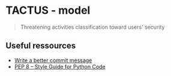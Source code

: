 # TACTUS - model

> Threatening activities classification toward users' security

## Useful ressources

- [Write a better commit message](https://gist.github.com/MarcBresson/dd57a17f2ae60b6cb8688ee64cd7671d)
- [PEP 8 – Style Guide for Python Code](https://peps.python.org/pep-0008/)
